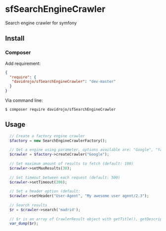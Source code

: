 # sfSearchEngineCrawler
Search engine crawler for symfony

## Install

### Composer

Add requirement:

```json
{
  "require": {
   "davidrojo/sfSearchEngineCrawler": "dev-master"
  }
}
```

Via command line:

```
$ composer require davidrojo/sfSearchEngineCrawler
```

## Usage

```php
  // Create a factory engine crawler
  $factory = new SearchEngineCrawlerFactory();
  
  // Get a engine using parameter, options available are: "Google", "Yahoo", "Bing"
  $crawler = $factory->createCrawler("Google");
  
  // Set maximum amount of results to fetch (default: 100)
  $crawler->setMaxResults(30);
  
  // Set timeout between each request (default: 500)
  $crawler->setTimeout(200);
  
  // Set a header option (default: 
  $crawler->setHeader("User-Agent", "My awesome user agent/2.3");
  
  // Search results
  $r = $crawler->search('madrid');
  
  // $r is an array of CrawlerResult object with getTitle(), getDescription() and getUrl() operations
  var_dump($r);
```
